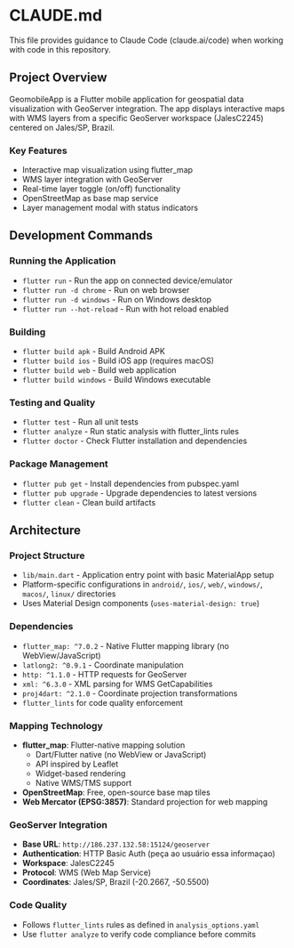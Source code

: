 # CLAUDE.md

This file provides guidance to Claude Code (claude.ai/code) when working with code in this repository.

## Project Overview

GeomobileApp is a Flutter mobile application for geospatial data visualization with GeoServer integration. The app displays interactive maps with WMS layers from a specific GeoServer workspace (JalesC2245) centered on Jales/SP, Brazil.

### Key Features
- Interactive map visualization using flutter_map
- WMS layer integration with GeoServer
- Real-time layer toggle (on/off) functionality
- OpenStreetMap as base map service
- Layer management modal with status indicators

## Development Commands

### Running the Application
- `flutter run` - Run the app on connected device/emulator
- `flutter run -d chrome` - Run on web browser
- `flutter run -d windows` - Run on Windows desktop
- `flutter run --hot-reload` - Run with hot reload enabled

### Building
- `flutter build apk` - Build Android APK
- `flutter build ios` - Build iOS app (requires macOS)
- `flutter build web` - Build web application
- `flutter build windows` - Build Windows executable

### Testing and Quality
- `flutter test` - Run all unit tests
- `flutter analyze` - Run static analysis with flutter_lints rules
- `flutter doctor` - Check Flutter installation and dependencies

### Package Management
- `flutter pub get` - Install dependencies from pubspec.yaml
- `flutter pub upgrade` - Upgrade dependencies to latest versions
- `flutter clean` - Clean build artifacts

## Architecture

### Project Structure
- `lib/main.dart` - Application entry point with basic MaterialApp setup
- Platform-specific configurations in `android/`, `ios/`, `web/`, `windows/`, `macos/`, `linux/` directories
- Uses Material Design components (`uses-material-design: true`)

### Dependencies
- `flutter_map: ^7.0.2` - Native Flutter mapping library (no WebView/JavaScript)
- `latlong2: ^0.9.1` - Coordinate manipulation
- `http: ^1.1.0` - HTTP requests for GeoServer
- `xml: ^6.3.0` - XML parsing for WMS GetCapabilities
- `proj4dart: ^2.1.0` - Coordinate projection transformations
- `flutter_lints` for code quality enforcement

### Mapping Technology
- **flutter_map**: Flutter-native mapping solution
  - Dart/Flutter native (no WebView or JavaScript)
  - API inspired by Leaflet
  - Widget-based rendering
  - Native WMS/TMS support
- **OpenStreetMap**: Free, open-source base map tiles
- **Web Mercator (EPSG:3857)**: Standard projection for web mapping

### GeoServer Integration
- **Base URL**: `http://186.237.132.58:15124/geoserver`
- **Authentication**: HTTP Basic Auth (peça ao usuário essa informaçao)
- **Workspace**: JalesC2245
- **Protocol**: WMS (Web Map Service)
- **Coordinates**: Jales/SP, Brazil (-20.2667, -50.5500)

### Code Quality
- Follows `flutter_lints` rules as defined in `analysis_options.yaml`
- Use `flutter analyze` to verify code compliance before commits